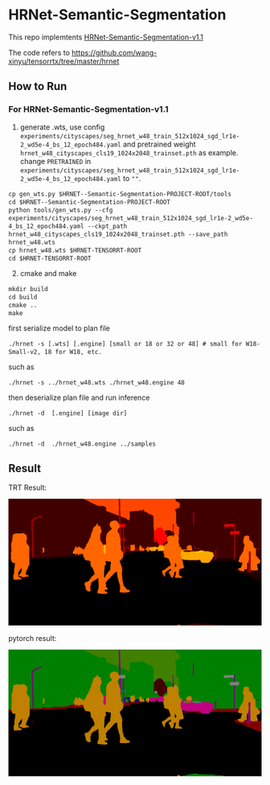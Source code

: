 # HRNet-Semantic-Segmentation

This repo implemtents [HRNet-Semantic-Segmentation-v1.1](https://github.com/HRNet/HRNet-Semantic-Segmentation/tree/pytorch-v1.1)  

The code refers to https://github.com/wang-xinyu/tensorrtx/tree/master/hrnet


## How to Run
### For HRNet-Semantic-Segmentation-v1.1
1. generate .wts, use config `experiments/cityscapes/seg_hrnet_w48_train_512x1024_sgd_lr1e-2_wd5e-4_bs_12_epoch484.yaml` and pretrained weight `hrnet_w48_cityscapes_cls19_1024x2048_trainset.pth` as example. change `PRETRAINED` in `experiments/cityscapes/seg_hrnet_w48_train_512x1024_sgd_lr1e-2_wd5e-4_bs_12_epoch484.yaml` to `""`.
```
cp gen_wts.py $HRNET--Semantic-Segmentation-PROJECT-ROOT/tools
cd $HRNET--Semantic-Segmentation-PROJECT-ROOT
python tools/gen_wts.py --cfg experiments/cityscapes/seg_hrnet_w48_train_512x1024_sgd_lr1e-2_wd5e-4_bs_12_epoch484.yaml --ckpt_path hrnet_w48_cityscapes_cls19_1024x2048_trainset.pth --save_path hrnet_w48.wts
cp hrnet_w48.wts $HRNET-TENSORRT-ROOT
cd $HRNET-TENSORRT-ROOT
```
2. cmake and make

  ```
  mkdir build
  cd build
  cmake ..
  make
  ```
  first serialize model to plan file
  ```
  ./hrnet -s [.wts] [.engine] [small or 18 or 32 or 48] # small for W18-Small-v2, 18 for W18, etc.
  ```
  such as
  ```
  ./hrnet -s ../hrnet_w48.wts ./hrnet_w48.engine 48
  ```
  then deserialize plan file and run inference
  ```
  ./hrnet -d  [.engine] [image dir]
  ```
  such as 
  ```
  ./hrnet -d  ./hrnet_w48.engine ../samples
  ```
## Result

TRT Result:

![0_false_color_map](0_false_color_map.png)

pytorch result:

![frankfurt_000001_058914_leftImg8bit_segtorch1](frankfurt_000001_058914_leftImg8bit_segtorch1.png)
